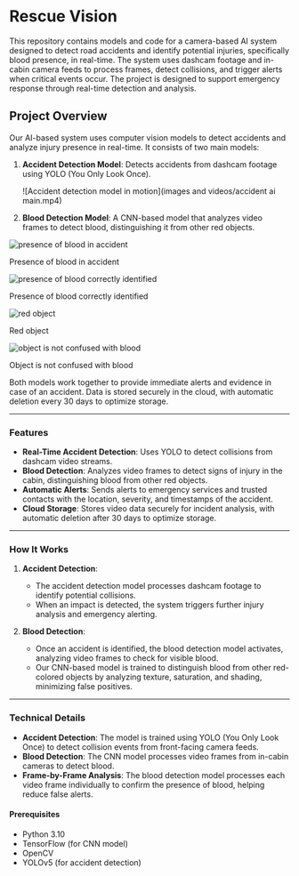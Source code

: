 # Rescue Vision

This repository contains models and code for a camera-based AI system designed to detect road accidents and identify potential injuries, specifically blood presence, in real-time. The system uses dashcam footage and in-cabin camera feeds to process frames, detect collisions, and trigger alerts when critical events occur. The project is designed to support emergency response through real-time detection and analysis.

## Project Overview

Our AI-based system uses computer vision models to detect accidents and analyze injury presence in real-time. It consists of two main models:

1. **Accident Detection Model**: Detects accidents from dashcam footage using YOLO (You Only Look Once).

   ![Accident detection model in motion](images and videos/accident ai main.mp4)

3. **Blood Detection Model**: A CNN-based model that analyzes video frames to detect blood, distinguishing it from other red objects.
   
![presence of blood in accident](https://github.com/user-attachments/assets/05222ab7-22a9-4304-b582-9488bb9a9e96)

Presence of blood in accident

![presence of blood correctly identified](https://github.com/user-attachments/assets/ed4b5d43-03b2-4769-b689-8a5204ba5280)

Presence of blood correctly identified

![red object](https://github.com/user-attachments/assets/3c68bdea-6494-4c3f-83dc-a897d837639f)

Red object

![object is not confused with blood](https://github.com/user-attachments/assets/11edcebd-81be-4453-9efb-aed94eeba487)

Object is not confused with blood



Both models work together to provide immediate alerts and evidence in case of an accident. Data is stored securely in the cloud, with automatic deletion every 30 days to optimize storage.

---

### Features

- **Real-Time Accident Detection**: Uses YOLO to detect collisions from dashcam video streams.
- **Blood Detection**: Analyzes video frames to detect signs of injury in the cabin, distinguishing blood from other red objects.
- **Automatic Alerts**: Sends alerts to emergency services and trusted contacts with the location, severity, and timestamps of the accident.
- **Cloud Storage**: Stores video data securely for incident analysis, with automatic deletion after 30 days to optimize storage.

---

### How It Works

1. **Accident Detection**: 
   - The accident detection model processes dashcam footage to identify potential collisions.
   - When an impact is detected, the system triggers further injury analysis and emergency alerting.

2. **Blood Detection**: 
   - Once an accident is identified, the blood detection model activates, analyzing video frames to check for visible blood.
   - Our CNN-based model is trained to distinguish blood from other red-colored objects by analyzing texture, saturation, and shading, minimizing false positives.

---

### Technical Details

- **Accident Detection**: The model is trained using YOLO (You Only Look Once) to detect collision events from front-facing camera feeds.
- **Blood Detection**: The CNN model processes video frames from in-cabin cameras to detect blood.
- **Frame-by-Frame Analysis**: The blood detection model processes each video frame individually to confirm the presence of blood, helping reduce false alerts.

#### Prerequisites
- Python 3.10
- TensorFlow (for CNN model)
- OpenCV
- YOLOv5 (for accident detection)

